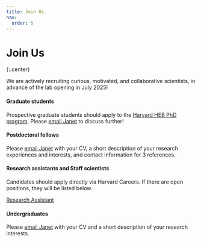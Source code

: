```yaml
---
title: Join Us
nav:
  order: 5
---
```


# Join Us

{:.center}

We are actively recruiting curious, motivated, and collaborative scientists, in advance of the lab opening in July 2025!

#### Graduate students
Prospective graduate students should apply to the [Harvard HEB PhD program](https://heb.fas.harvard.edu/graduate-program/applying-heb). Please [email Janet](mailto:janetsong@fas.harvard.edu) to discuss further! 

#### Postdoctoral fellows
Please [email Janet](mailto:janetsong@fas.harvard.edu) with your CV, a short description of your research experiences and interests, and contact information for 3 references.

#### Research assistants and Staff scientists
Candidates should apply directly via Harvard Careers. If there are open positions, they will be listed below. 

[Research Assistant](https://bit.ly/68146BR)

#### Undergraduates
Please [email Janet](mailto:janetsong@fas.harvard.edu) with your CV and a short description of your research interests.
